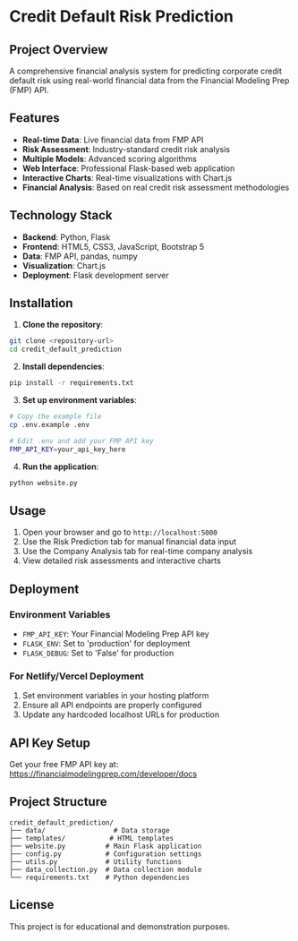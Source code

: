 # Credit Default Risk Prediction

## Project Overview
A comprehensive financial analysis system for predicting corporate credit default risk using real-world financial data from the Financial Modeling Prep (FMP) API.

## Features
- **Real-time Data**: Live financial data from FMP API
- **Risk Assessment**: Industry-standard credit risk analysis
- **Multiple Models**: Advanced scoring algorithms
- **Web Interface**: Professional Flask-based web application
- **Interactive Charts**: Real-time visualizations with Chart.js
- **Financial Analysis**: Based on real credit risk assessment methodologies

## Technology Stack
- **Backend**: Python, Flask
- **Frontend**: HTML5, CSS3, JavaScript, Bootstrap 5
- **Data**: FMP API, pandas, numpy
- **Visualization**: Chart.js
- **Deployment**: Flask development server

## Installation

1. **Clone the repository**:
```bash
git clone <repository-url>
cd credit_default_prediction
```

2. **Install dependencies**:
```bash
pip install -r requirements.txt
```

3. **Set up environment variables**:
```bash
# Copy the example file
cp .env.example .env

# Edit .env and add your FMP API key
FMP_API_KEY=your_api_key_here
```

4. **Run the application**:
```bash
python website.py
```

## Usage
1. Open your browser and go to `http://localhost:5000`
2. Use the Risk Prediction tab for manual financial data input
3. Use the Company Analysis tab for real-time company analysis
4. View detailed risk assessments and interactive charts

## Deployment

### Environment Variables
- `FMP_API_KEY`: Your Financial Modeling Prep API key
- `FLASK_ENV`: Set to 'production' for deployment
- `FLASK_DEBUG`: Set to 'False' for production

### For Netlify/Vercel Deployment
1. Set environment variables in your hosting platform
2. Ensure all API endpoints are properly configured
3. Update any hardcoded localhost URLs for production

## API Key Setup
Get your free FMP API key at: https://financialmodelingprep.com/developer/docs

## Project Structure
```
credit_default_prediction/
├── data/                 # Data storage
├── templates/           # HTML templates
├── website.py          # Main Flask application
├── config.py           # Configuration settings
├── utils.py            # Utility functions
├── data_collection.py  # Data collection module
└── requirements.txt    # Python dependencies
```

## License
This project is for educational and demonstration purposes.